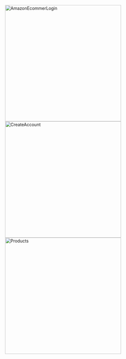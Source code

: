 <img width="381" alt="AmazonEcommerLogin" src="https://github.com/kevinmuchene/AmazonEcommerceApp/assets/17735347/6a0a1f2b-3e31-49be-8057-f5e02adf9f78">
<img width="381" alt="CreateAccount" src="https://github.com/kevinmuchene/AmazonEcommerceApp/assets/17735347/7c74533d-618f-4a48-a2cf-3a6ca3ddf9e0">
<img width="381" alt="Products" src="https://github.com/kevinmuchene/AmazonEcommerceApp/assets/17735347/050c5b9c-7097-4833-8ccf-3b03b0169a35">
